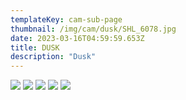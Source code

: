 ```yaml
---
templateKey: cam-sub-page
thumbnail: /img/cam/dusk/SHL_6078.jpg
date: 2023-03-16T04:59:59.653Z
title: DUSK
description: "Dusk"
---
```



![](/img/cam/andy/SHL_6078.jpg)
![](/img/cam/andy/SHL_5961.jpg)
![](/img/cam/andy/SHL_5950.jpg)
![](/img/cam/andy/SHL_6235.jpg)
![](/img/cam/andy/SHL_6179.jpg)